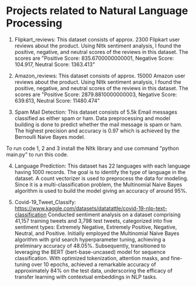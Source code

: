 # Projects related to Natural Language Processing

1) Flipkart_reviews: This dataset consists of approx. 2300 Flipkart user reviews about the product. Using Nltk sentiment analysis, I found the positive, negative, and neutral scores of the reviews in this dataset. The scores are "Positive Score: 835.6700000000001, Negative Score: 104.917, Neutral Score: 1363.413"

2) Amazon_reviews: This dataset consists of approx. 15000 Amazon user reviews about the product. Using Nltk sentiment analysis, I found the positive, negative, and neutral scores of the reviews in this dataset. The scores are "Positive Score: 2879.8810000000003, Negative Score: 639.613, Neutral Score: 11480.474"

3) Spam Mail Detection: This dataset consists of 5.5k Email messages classified as either spam or ham. Data preprocessing and model building is done to predict whether the mail message is spam or ham. The highest precision and accuracy is 0.97 which is achieved by the Bernoulli Naive Bayes model.

To run code 1, 2 and 3 install the Nltk library and use command "python main.py" to run this code.

4) Language Prediction: This dataset has 22 languages with each language having 1000 records. The goal is to identify the type of language in the dataset. A count vectorizer is used to preprocess the data for modeling. Since it is a multi-classification problem, the Multinomial Naive Bayes algorithm is used to build the model giving an accuracy of around 95%.

5) Covid-19_Tweet_Classify: https://www.kaggle.com/datasets/datatattle/covid-19-nlp-text-classification
Conducted sentiment analysis on a dataset comprising 41,157 training tweets and 3,798 test tweets, categorized into five sentiment types: Extremely Negative, Extremely Positive, Negative, Neutral, and Positive. Initially employed the Multinomial Naive Bayes algorithm with grid search hyperparameter tuning, achieving a preliminary accuracy of 48.05%. Subsequently, transitioned to leveraging the BERT (bert-base-uncased) model for sequence classification. With optimized tokenization, attention masks, and fine-tuning over 10 epochs, achieved a remarkable accuracy of approximately 84% on the test data, underscoring the efficacy of transfer learning with contextual embeddings in NLP tasks.


